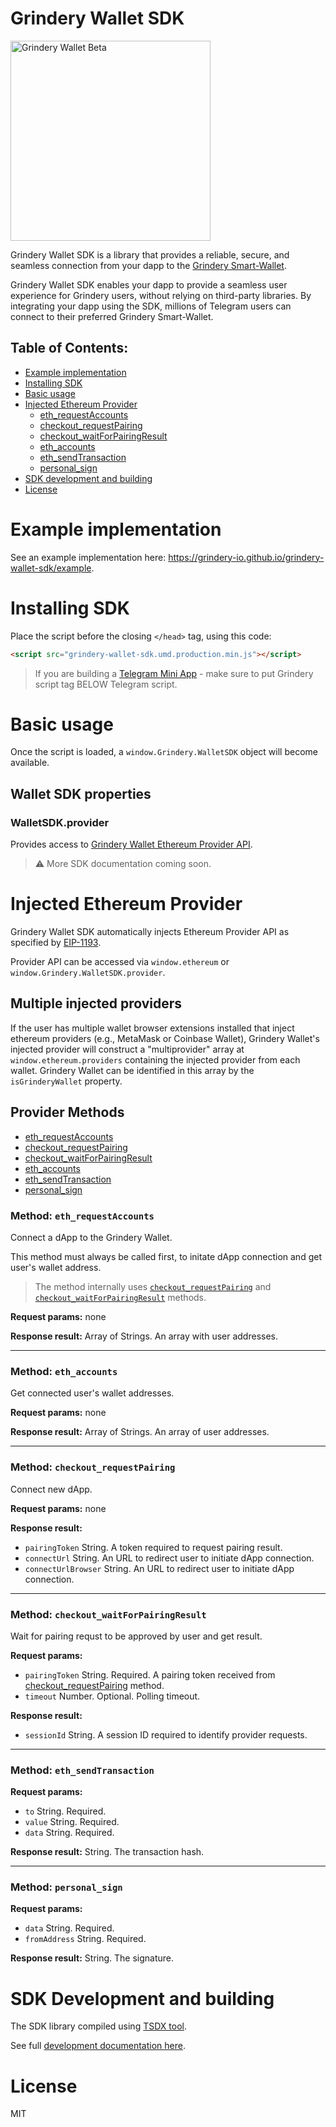 # Grindery Wallet SDK

<img src="https://grindery-io.github.io/grindery-wallet-sdk/cover.png" alt="Grindery Wallet Beta" width="320" />

Grindery Wallet SDK is a library that provides a reliable, secure, and seamless connection from your dapp to the <a href="https://www.grindery.com">Grindery Smart-Wallet</a>.

Grindery Wallet SDK enables your dapp to provide a seamless user experience for Grindery users, without relying on third-party libraries. By integrating your dapp using the SDK, millions of Telegram users can connect to their preferred Grindery Smart-Wallet.

## Table of Contents:

- [Example implementation](#example-implementation)
- [Installing SDK](#installing-sdk)
- [Basic usage](#basic-usage)
- [Injected Ethereum Provider](#injected-ethereum-provider)
  - [eth_requestAccounts](#method_eth_requestaccounts)
  - [checkout_requestPairing](#method_checkout_requestpairing)
  - [checkout_waitForPairingResult](#method_checkout_waitforpairingresult)
  - [eth_accounts](#method_eth_accounts)
  - [eth_sendTransaction](#method_eth_sendtransaction)
  - [personal_sign](#method_personal_sign)
- [SDK development and building](#sdk-development-and-building)
- [License](#license)

# Example implementation

See an example implementation here: https://grindery-io.github.io/grindery-wallet-sdk/example.

# Installing SDK

Place the script before the closing `</head>` tag, using this code:

```html
<script src="grindery-wallet-sdk.umd.production.min.js"></script>
```

> If you are building a [Telegram Mini App](https://core.telegram.org/bots/webapps) - make sure to put Grindery script tag BELOW Telegram script.

# Basic usage

Once the script is loaded, a `window.Grindery.WalletSDK` object will become available.

## Wallet SDK properties

### WalletSDK.provider

Provides access to [Grindery Wallet Ethereum Provider API](#injected-ethereum-provider).

> ⚠️ More SDK documentation coming soon.

# Injected Ethereum Provider

Grindery Wallet SDK automatically injects Ethereum Provider API as specified by [EIP-1193](https://eips.ethereum.org/EIPS/eip-1193).

Provider API can be accessed via `window.ethereum` or `window.Grindery.WalletSDK.provider`.

## Multiple injected providers

If the user has multiple wallet browser extensions installed that inject ethereum providers (e.g., MetaMask or Coinbase Wallet), Grindery Wallet's injected provider will construct a "multiprovider" array at `window.ethereum.providers` containing the injected provider from each wallet. Grindery Wallet can be identified in this array by the `isGrinderyWallet` property.

## Provider Methods

- [eth_requestAccounts](#method_eth_requestaccounts)
- [checkout_requestPairing](#method_checkout_requestpairing)
- [checkout_waitForPairingResult](#method_checkout_waitforpairingresult)
- [eth_accounts](#method_eth_accounts)
- [eth_sendTransaction](#method_eth_sendtransaction)
- [personal_sign](#method_personal_sign)

### Method: <a id="method_eth_requestaccounts">`eth_requestAccounts`</a>

Connect a dApp to the Grindery Wallet.

This method must always be called first, to initate dApp connection and get user's wallet address.

> The method internally uses [`checkout_requestPairing`](#method_checkout_requestpairing) and [`checkout_waitForPairingResult`](#method_checkout_waitforpairingresult) methods.

**Request params:** none

**Response result:** Array of Strings. An array with user addresses.

---

### Method: <a id="method_eth_accounts">`eth_accounts`</a>

Get connected user's wallet addresses.

**Request params:** none

**Response result:** Array of Strings. An array of user addresses.

---

### Method: <a id="method_checkout_requestpairing">`checkout_requestPairing`</a>

Connect new dApp.

**Request params:** none

**Response result:**

- `pairingToken` String. A token required to request pairing result.
- `connectUrl` String. An URL to redirect user to initiate dApp connection.
- `connectUrlBrowser` String. An URL to redirect user to initiate dApp connection.

---

### Method: <a id="method_checkout_waitforpairingresult">`checkout_waitForPairingResult`</a>

Wait for pairing requst to be approved by user and get result.

**Request params:**

- `pairingToken` String. Required. A pairing token received from [checkout_requestPairing](#method_checkout_requestpairing) method.
- `timeout` Number. Optional. Polling timeout.

**Response result:**

- `sessionId` String. A session ID required to identify provider requests.

---

### Method: <a id="method_eth_sendtransaction">`eth_sendTransaction`</a>

**Request params:**

- `to` String. Required.
- `value` String. Required.
- `data` String. Required.

**Response result:** String. The transaction hash.

---

### Method: <a id="method_personal_sign">`personal_sign`</a>

**Request params:**

- `data` String. Required.
- `fromAddress` String. Required.

**Response result:** String. The signature.

# SDK Development and building

The SDK library compiled using [TSDX tool](https://tsdx.io/).

See full [development documentation here](DOCUMENTATION.md).

# License

MIT
